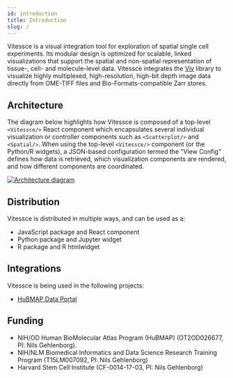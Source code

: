 ```yaml
---
id: introduction
title: Introduction
slug: /
---
```



Vitessce is a visual integration tool for exploration of spatial single cell experiments. Its modular design is optimized for scalable, linked visualizations that support the spatial and non-spatial representation of tissue-, cell- and molecule-level data. Vitessce integrates the [Viv](https://github.com/hms-dbmi/viv) library to visualize highly multiplexed, high-resolution, high-bit depth image data directly from OME-TIFF files and Bio-Formats-compatible Zarr stores.

## Architecture

The diagram below highlights how Vitessce is composed of a top-level `<Vitessce/>` React component which encapsulates several individual visualization or controller components such as `<Scatterplot/>` and `<Spatial/>`. When using the top-level `<Vitessce/>` component (or the Python/R widgets), a JSON-based configuration termed the "View Config" defines how data is retrieved, which visualization components are rendered, and how different components are coordinated.

[![Architecture diagram](https://docs.google.com/drawings/d/e/2PACX-1vSoB3YGPxOTKnFOpYHeHX4JruHnibGXruM36uAZtuvPQNM3a7F4uS3q4b5jwGNQ6TJ7bQ9IPB32rdle/pub?w=650)](https://docs.google.com/drawings/d/1vS6wP1vs5QepLhXGDRww7LR505HJ-aIqnGn9O19f6xg/edit)

## Distribution

Vitessce is distributed in multiple ways, and can be used as a:
* JavaScript package and React component
* Python package and Jupyter widget
* R package and R htmlwidget

## Integrations

Vitessce is being used in the following projects:

* [HuBMAP Data Portal](https://portal.hubmapconsortium.org/)

## Funding

* NIH/OD Human BioMolecular Atlas Program (HuBMAP) (OT2OD026677, PI: Nils Gehlenborg).
* NIH/NLM Biomedical Informatics and Data Science Research Training Program (T15LM007092, PI: Nils Gehlenborg)
* Harvard Stem Cell Institute (CF-0014-17-03, PI: Nils Gehlenborg)

